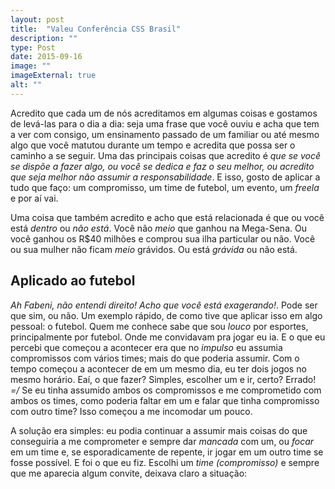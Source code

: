 ```yaml
---
layout: post
title:  "Valeu Conferência CSS Brasil"
description: ""
type: Post
date: 2015-09-16
image: ""
imageExternal: true
alt: ""
---
```


Acredito que cada um de nós acreditamos em algumas coisas e gostamos de levá-las para o dia a dia: seja uma frase que você ouviu e acha que tem a ver com consigo, um ensinamento passado de um familiar ou até mesmo algo que você matutou durante um tempo e acredita que possa ser o caminho a se seguir. Uma das principais coisas que acredito é *que se você se dispõe a fazer algo, ou você se dedica e faz o seu melhor, ou acredito que seja melhor não assumir a responsabilidade*. E isso, gosto de aplicar a tudo que faço: um compromisso, um time de futebol, um evento, um *freela* e por aí vai.

Uma coisa que também acredito e acho que está relacionada é que ou você está *dentro* ou *não está*. Você não *meio* que ganhou na Mega-Sena. Ou você ganhou os R$40 milhões e comprou sua ilha particular ou não. Você ou sua mulher não ficam *meio* grávidos. Ou está *grávida* ou não está.

## Aplicado ao futebol

*Ah Fabeni, não entendi direito! Acho que você está exagerando!*. Pode ser que sim, ou não. Um exemplo rápido, de como tive que aplicar isso em algo pessoal: o futebol. Quem me conhece sabe que sou *louco* por esportes, principalmente por futebol. Onde me convidavam pra jogar eu ia. E o que eu percebi que começou a acontecer era que no *impulso* eu assumia compromissos com vários times; mais do que poderia assumir. Com o tempo começou a acontecer de em um mesmo dia, eu ter dois jogos no mesmo horário. Eaí, o que fazer? Simples, escolher um e ir, certo? Errado! *=/* Se eu tinha assumido ambos os compromissos e me comprometido com ambos os times, como poderia faltar em um e falar que tinha compromisso com outro time? Isso começou a me incomodar um pouco.

A solução era simples: eu podia continuar a assumir mais coisas do que conseguiria a me comprometer e sempre dar *mancada* com um, ou *focar* em um time e, se esporadicamente de repente, ir jogar em um outro time se fosse possível. E foi o que eu fiz. Escolhi um *time (compromisso)* e sempre que me aparecia algum convite, deixava claro a situação: 

